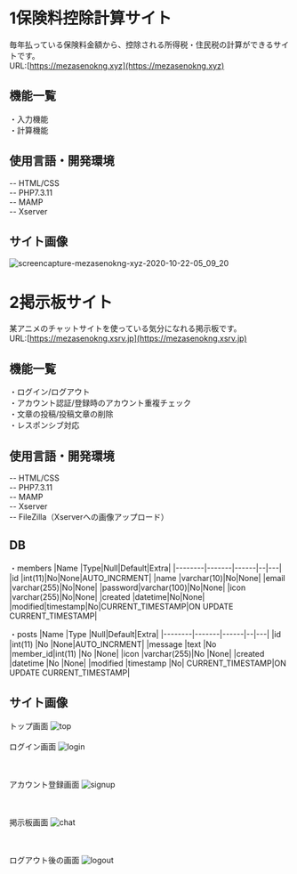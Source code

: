 # 1保険料控除計算サイト
毎年払っている保険料金額から、控除される所得税・住民税の計算ができるサイトです。<br>
URL:[https://mezasenokng.xyz](https://mezasenokng.xyz)<br>

## 機能一覧
・入力機能<br>
・計算機能<br>

## 使用言語・開発環境
-- HTML/CSS<br>
-- PHP7.3.11<br>
-- MAMP<br>
-- Xserver<br>

## サイト画像
![screencapture-mezasenokng-xyz-2020-10-22-05_09_20](https://user-images.githubusercontent.com/68857104/96783793-8eaecd80-1428-11eb-81c9-f7d38c4821d0.png)


# 2掲示板サイト
某アニメのチャットサイトを使っている気分になれる掲示板です。<br>
URL:[https://mezasenokng.xsrv.jp](https://mezasenokng.xsrv.jp)<br>

## 機能一覧
・ログイン/ログアウト<br>
・アカウント認証/登録時のアカウント重複チェック<br>
・文章の投稿/投稿文章の削除<br>
・レスポンシブ対応<br>

## 使用言語・開発環境
-- HTML/CSS<br>
-- PHP7.3.11<br>
-- MAMP<br>
-- Xserver<br>
-- FileZilla（Xserverへの画像アップロード）<br>

## DB
・members
|Name    |Type|Null|Default|Extra|
|--------|-------|------|--|---|
|id      |int(11)|No|None|AUTO_INCRMENT|
|name    |varchar(10)|No|None|
|email   |varchar(255)|No|None|
|password|varchar(100)|No|None|
|icon    |varchar(255)|No|None|
|created |datetime|No|None|
|modified|timestamp|No|CURRENT_TIMESTAMP|ON UPDATE CURRENT_TIMESTAMP|


・posts
|Name    |Type          |Null|Default|Extra|
|--------|-------|------|--|---|
|id       |int(11)      |No  |None|AUTO_INCRMENT|
|message  |text         |No   
|member_id|int(11)     |No    |None|
|icon     |varchar(255)|No    |None|
|created  |datetime    |No    |None|
|modified |timestamp   |No|   CURRENT_TIMESTAMP|ON UPDATE CURRENT_TIMESTAMP|

## サイト画像
トップ画面
![top](https://user-images.githubusercontent.com/68857104/94697033-abe50480-0372-11eb-9248-4bfbc40ac44f.png)
<br><br>
ログイン画面
![login](https://user-images.githubusercontent.com/68857104/94697090-bef7d480-0372-11eb-91cc-6c2b19923a22.png)

<br><br>
アカウント登録画面
![signup](https://user-images.githubusercontent.com/68857104/94697146-ccad5a00-0372-11eb-9b25-05a6e021915d.png)

<br><br>
掲示板画面
![chat](https://user-images.githubusercontent.com/68857104/94697283-fd8d8f00-0372-11eb-9089-661a0c5c687d.png)

<br><br>
ログアウト後の画面
![logout](https://user-images.githubusercontent.com/68857104/94697447-2e6dc400-0373-11eb-9903-3d967a341e13.png)
